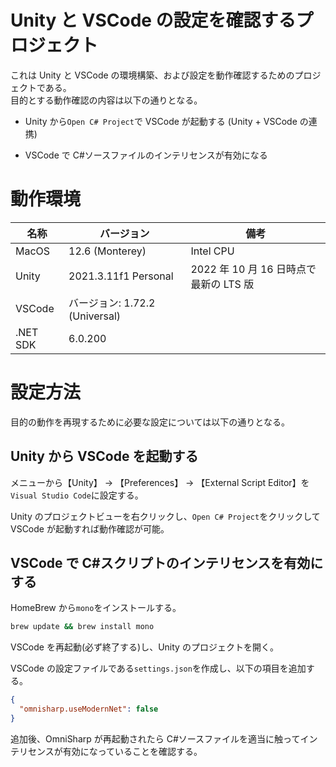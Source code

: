 # Unity と VSCode の設定を確認するプロジェクト

これは Unity と VSCode の環境構築、および設定を動作確認するためのプロジェクトである。  
目的とする動作確認の内容は以下の通りとなる。

- Unity から`Open C# Project`で VSCode が起動する (Unity + VSCode の連携)

- VSCode で C#ソースファイルのインテリセンスが有効になる

# 動作環境

| 名称     | バージョン                     | 備考                                   |
| -------- | ------------------------------ | -------------------------------------- |
| MacOS    | 12.6 (Monterey)                | Intel CPU                              |
| Unity    | 2021.3.11f1 Personal           | 2022 年 10 月 16 日時点で最新の LTS 版 |
| VSCode   | バージョン: 1.72.2 (Universal) |                                        |
| .NET SDK | 6.0.200                        |                                        |

# 設定方法

目的の動作を再現するために必要な設定については以下の通りとなる。

## Unity から VSCode を起動する

メニューから【Unity】 -> 【Preferences】 -> 【External Script Editor】を`Visual Studio Code`に設定する。

Unity のプロジェクトビューを右クリックし、`Open C# Project`をクリックして VSCode が起動すれば動作確認が可能。

## VSCode で C#スクリプトのインテリセンスを有効にする

HomeBrew から`mono`をインストールする。

```bash
brew update && brew install mono
```

VSCode を再起動(必ず終了する)し、Unity のプロジェクトを開く。

VSCode の設定ファイルである`settings.json`を作成し、以下の項目を追加する。

```json
{
  "omnisharp.useModernNet": false
}
```

追加後、OmniSharp が再起動されたら C#ソースファイルを適当に触ってインテリセンスが有効になっていることを確認する。
